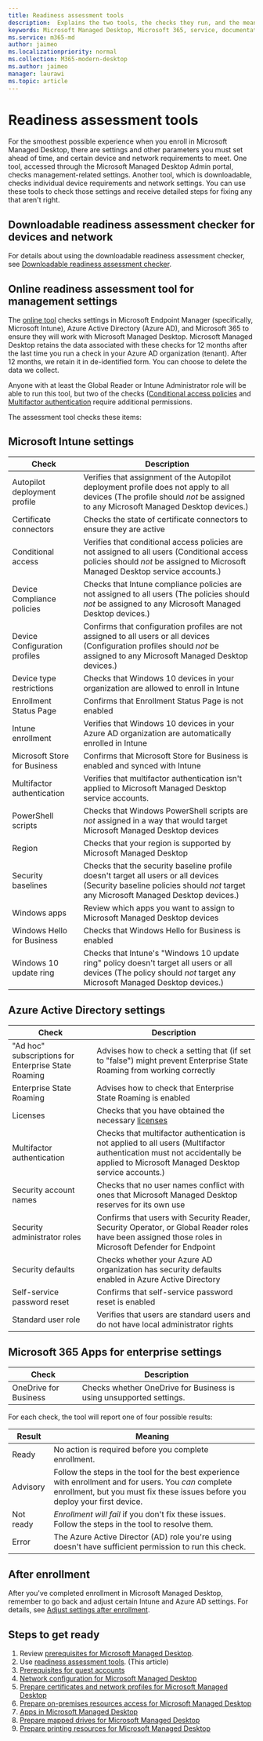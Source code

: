 ```yaml
---
title: Readiness assessment tools
description:  Explains the two tools, the checks they run, and the meaning of the results
keywords: Microsoft Managed Desktop, Microsoft 365, service, documentation
ms.service: m365-md
author: jaimeo
ms.localizationpriority: normal
ms.collection: M365-modern-desktop
ms.author: jaimeo
manager: laurawi
ms.topic: article
---
```


# Readiness assessment tools

For the smoothest possible experience when you enroll in Microsoft Managed Desktop, there are settings and other parameters you must set ahead of time, and certain device and network requirements to meet. One tool, accessed through the Microsoft Managed Desktop Admin portal, checks management-related settings. Another tool, which is downloadable, checks individual device requirements and network settings. You can use these tools to check those settings and receive detailed steps for fixing any that aren't right.

## Downloadable readiness assessment checker for devices and network

For details about using the downloadable readiness assessment checker, see [Downloadable readiness assessment checker](readiness-assessment-downloadable.md).

## Online readiness assessment tool for management settings

The [online tool](https://aka.ms/mmdart) checks settings in Microsoft Endpoint Manager (specifically, Microsoft Intune), Azure Active Directory (Azure AD), and Microsoft 365 to ensure they will work with Microsoft Managed Desktop. Microsoft Managed Desktop retains the data associated with these checks for 12 months after the last time you run a check in your Azure AD organization (tenant). After 12 months, we retain it in de-identified form. You can choose to delete the data we collect.

Anyone with at least the Global Reader or Intune Administrator role will be able to run this tool, but two of the checks ([Conditional access policies](readiness-assessment-fix.md#conditional-access-policies) and [Multifactor authentication](readiness-assessment-fix.md#multifactor-authentication) require additional permissions.
 
The assessment tool checks these items:

## Microsoft Intune settings

|Check  |Description  |
|---------|---------|
|Autopilot deployment profile     | Verifies that assignment of the Autopilot deployment profile does not apply to all devices (The profile should *not* be assigned to any Microsoft Managed Desktop devices.)       |
|Certificate connectors     | Checks the state of certificate connectors to ensure they are active   |
|Conditional access     | Verifies that conditional access policies are not assigned to all users (Conditional access policies should *not* be assigned to Microsoft Managed Desktop service accounts.)    |
|Device Compliance policies     | Checks that Intune compliance policies are not assigned to all users (The policies should *not* be assigned to any Microsoft Managed Desktop devices.)    |
|Device Configuration profiles     | Confirms that configuration profiles are not assigned to all users or all devices (Configuration profiles should *not* be assigned to any Microsoft Managed Desktop devices.)     |
|Device type restrictions     | Checks that Windows 10 devices in your organization are allowed to enroll in Intune        |
|Enrollment Status Page     | Confirms that Enrollment Status Page is not enabled      |
|Intune enrollment     | Verifies that Windows 10 devices in your Azure AD organization are automatically enrolled in Intune         |
|Microsoft Store for Business     | Confirms that Microsoft Store for Business is enabled and synced with Intune        |
|Multifactor authentication | Verifies that multifactor authentication isn't applied to Microsoft Managed Desktop service accounts.
|PowerShell scripts     | Checks that Windows PowerShell scripts are *not* assigned in a way that would target Microsoft Managed Desktop devices    |
|Region     | Checks that your region is supported by Microsoft Managed Desktop        |
|Security baselines     | Checks that the security baseline profile doesn't target all users or all devices (Security baseline policies should *not* target any Microsoft Managed Desktop devices.)       |
|Windows apps     | Review which apps you want to assign to Microsoft Managed Desktop devices      |
|Windows Hello for Business     | Checks that Windows Hello for Business is enabled        |
|Windows 10 update ring     | Checks that Intune's "Windows 10 update ring" policy doesn't target all users or all devices (The policy should *not* target any Microsoft Managed Desktop devices.)     |


## Azure Active Directory settings

|Check  |Description  |
|---------|---------|
|"Ad hoc" subscriptions for Enterprise State Roaming     | Advises how to check a setting that (if set to "false") might prevent Enterprise State Roaming from working correctly  |
|Enterprise State Roaming     | Advises how to check that Enterprise State Roaming is enabled       |
|Licenses     | Checks that you have obtained the necessary [licenses](prerequisites.md#more-about-licenses)         |
|Multifactor authentication     | Checks that multifactor authentication is not applied to all users (Multifactor authentication must not accidentally be applied to Microsoft Managed Desktop service accounts.)|
|Security account names   | Checks that no user names conflict with ones that Microsoft Managed Desktop reserves for its own use        |
|Security administrator roles     | Confirms that users with Security Reader, Security Operator, or Global Reader roles have been assigned those roles in Microsoft Defender for Endpoint         |
|Security defaults | Checks whether your Azure AD organization has security defaults enabled in Azure Active Directory |
|Self-service password reset     | Confirms that self-service password reset is enabled        |
|Standard user role     | Verifies that users are standard users and do not have local administrator rights         |


## Microsoft 365 Apps for enterprise settings

|Check  |Description  |
|---------|---------|
|OneDrive for Business     | Checks whether OneDrive for Business is using unsupported settings.        |


For each check, the tool will report one of four possible results:


|Result  |Meaning  |
|---------|---------|
|Ready     | No action is required before you complete enrollment.        |
|Advisory    | Follow the steps in the tool for the best experience with enrollment and for users. You *can* complete enrollment, but you must fix these issues before you deploy your first device.        |
|Not ready | *Enrollment will fail* if you don't fix these issues. Follow the steps in the tool to resolve them.        |
|Error | The Azure Active Director (AD) role you're using doesn't have sufficient permission to run this check. |

## After enrollment

After you've completed enrollment in Microsoft Managed Desktop, remember to go back and adjust certain Intune and Azure AD settings. For details, see [Adjust settings after enrollment](../get-started/conditional-access.md).

## Steps to get ready

1. Review [prerequisites for Microsoft Managed Desktop](prerequisites.md).
2. Use [readiness assessment tools](readiness-assessment-tool.md). (This article)
3. [Prerequisites for guest accounts](guest-accounts.md)
4. [Network configuration for Microsoft Managed Desktop](network.md)
5. [Prepare certificates and network profiles for Microsoft Managed Desktop](certs-wifi-lan.md)
6. [Prepare on-premises resources access for Microsoft Managed Desktop](authentication.md)
7. [Apps in Microsoft Managed Desktop](apps.md)
8. [Prepare mapped drives for Microsoft Managed Desktop](mapped-drives.md)
9. [Prepare printing resources for Microsoft Managed Desktop](printing.md)
